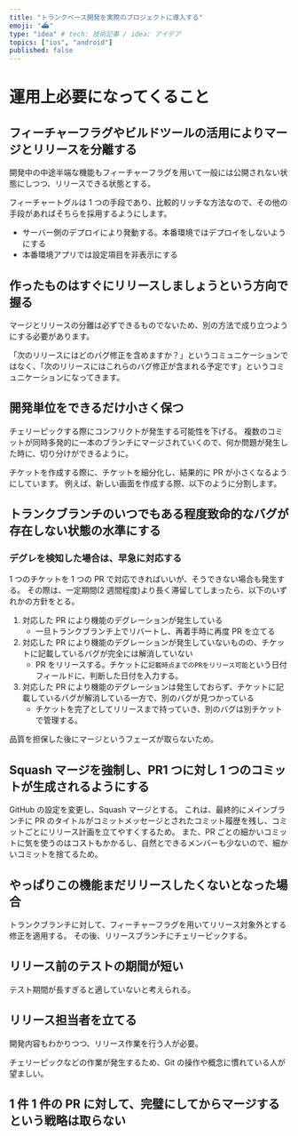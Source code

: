 ```yaml
---
title: "トランクベース開発を実際のプロジェクトに導入する"
emoji: "⛴️"
type: "idea" # tech: 技術記事 / idea: アイデア
topics: ["ios", "android"]
published: false
---
```


# 運用上必要になってくること

## フィーチャーフラグやビルドツールの活用によりマージとリリースを分離する

開発中の中途半端な機能もフィーチャーフラグを用いて一般には公開されない状態にしつつ、リリースできる状態とする。

フィーチャートグルは 1 つの手段であり、比較的リッチな方法なので、その他の手段があればそちらを採用するようにします。

- サーバー側のデプロイにより発動する。本番環境ではデプロイをしないようにする
- 本番環境アプリでは設定項目を非表示にする

## 作ったものはすぐにリリースしましょうという方向で握る

マージとリリースの分離は必ずできるものでないため、別の方法で成り立つようにする必要があります。

「次のリリースにはどのバグ修正を含めますか？」というコミュニケーションではなく、「次のリリースにはこれらのバグ修正が含まれる予定です」というコミュニケーションになってきます。

## 開発単位をできるだけ小さく保つ

チェリーピックする際にコンフリクトが発生する可能性を下げる。
複数のコミットが同時多発的に一本のブランチにマージされていくので、何か問題が発生した時に、切り分けができるように。

チケットを作成する際に、チケットを細分化し、結果的に PR が小さくなるようにしています。
例えば、新しい画面を作成する際、以下のように分割します。

## トランクブランチのいつでもある程度致命的なバグが存在しない状態の水準にする

### デグレを検知した場合は、早急に対応する

1 つのチケットを 1 つの PR で対応できればいいが、そうできない場合も発生する。
その際は、一定期間(2 週間程度)より長く滞留してしまったら、以下のいずれかの方針をとる。

1. 対応した PR により機能のデグレーションが発生している
   - 一旦トランクブランチ上でリバートし、再着手時に再度 PR を立てる
2. 対応した PR により機能のデグレーションが発生していないものの、チケットに記載しているバグが完全には解消していない
   - PR をリリースする。チケットに`記載時点までのPRをリリース可能`という日付フィールドに、判断した日付を入力する。
3. 対応した PR により機能のデグレーションは発生しておらず、チケットに記載しているバグが解消している一方で、別のバグが見つかっている
   - チケットを完了としてリリースまで持っていき、別のバグは別チケットで管理する。

品質を担保した後にマージというフェーズが取らないため。

## Squash マージを強制し、PR1 つに対し 1 つのコミットが生成されるようにする

GitHub の設定を変更し、Squash マージとする。
これは、最終的にメインブランチに PR のタイトルがコミットメッセージとされたコミット履歴を残し、コミットごとにリリース計画を立てやすくするため。
また、PR ごとの細かいコミットに気を使うのはコストもかかるし、自然とできるメンバーも少ないので、細かいコミットを捨てるため。

## やっぱりこの機能まだリリースしたくないとなった場合

トランクブランチに対して、フィーチャーフラグを用いてリリース対象外とする修正を適用する。
その後、リリースブランチにチェリーピックする。

## リリース前のテストの期間が短い

テスト期間が長すぎると適していないと考えられる。

## リリース担当者を立てる

開発内容もわかりつつ、リリース作業を行う人が必要。

チェリーピックなどの作業が発生するため、Git の操作や概念に慣れている人が望ましい。

## 1 件 1 件の PR に対して、完璧にしてからマージするという戦略は取らない
